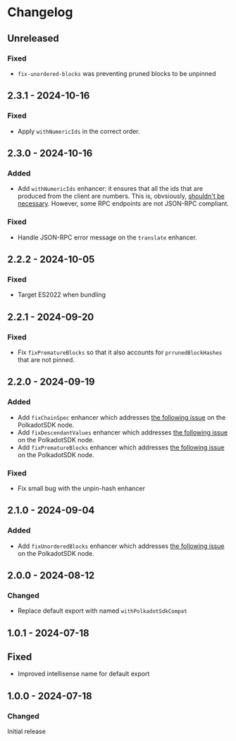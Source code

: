# Changelog

## Unreleased

### Fixed

- `fix-unordered-blocks` was preventing pruned blocks to be unpinned

## 2.3.1 - 2024-10-16

### Fixed

- Apply `withNumericIds` in the correct order.

## 2.3.0 - 2024-10-16

### Added

- Add `withNumericIds` enhancer: it ensures that all the ids that are produced from the client are numbers. This is, obvsiously, [shouldn't be necessary](https://www.jsonrpc.org/specification#request_object). However, some RPC endpoints are not JSON-RPC compliant.

### Fixed

- Handle JSON-RPC error message on the `translate` enhancer.

## 2.2.2 - 2024-10-05

### Fixed

- Target ES2022 when bundling

## 2.2.1 - 2024-09-20

### Fixed

- Fix `fixPrematureBlocks` so that it also accounts for `prrunedBlockHashes` that are not pinned.

## 2.2.0 - 2024-09-19

### Added

- Add `fixChainSpec` enhancer which addresses [the following issue](https://github.com/paritytech/polkadot-sdk/issues/5539) on the PolkadotSDK node.
- Add `fixDescendantValues` enhancer which addresses [the following issue](https://github.com/paritytech/polkadot-sdk/issues/5589) on the PolkadotSDK node.
- Add `fixPrematureBlocks` enhancer which addresses [the following issue](https://github.com/paritytech/polkadot-sdk/issues/5761) on the PolkadotSDK node.

### Fixed

- Fix small bug with the unpin-hash enhancer

## 2.1.0 - 2024-09-04

### Added

- Add `fixUnorderedBlocks` enhancer which addresses [the following issue](https://github.com/paritytech/polkadot-sdk/issues/5512) on the PolkadotSDK node.

## 2.0.0 - 2024-08-12

### Changed

- Replace default export with named `withPolkadotSdkCompat`

## 1.0.1 - 2024-07-18

## Fixed

- Improved intellisense name for default export

## 1.0.0 - 2024-07-18

### Changed

Initial release
